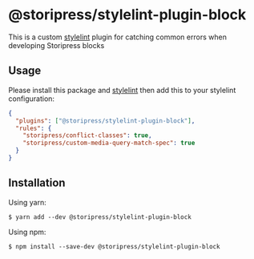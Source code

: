 # @storipress/stylelint-plugin-block

This is a custom [stylelint](https://stylelint.io) plugin for catching common errors when developing Storipress blocks

Usage
-----

Please install this package and [stylelint](https://stylelint.io) then add this to your stylelint configuration:

```json
{
  "plugins": ["@storipress/stylelint-plugin-block"],
  "rules": {
    "storipress/conflict-classes": true,
    "storipress/custom-media-query-match-spec": true
  }
}
```

Installation
------------

Using yarn:

```shell
$ yarn add --dev @storipress/stylelint-plugin-block
```

Using npm:

```shell
$ npm install --save-dev @storipress/stylelint-plugin-block
```
